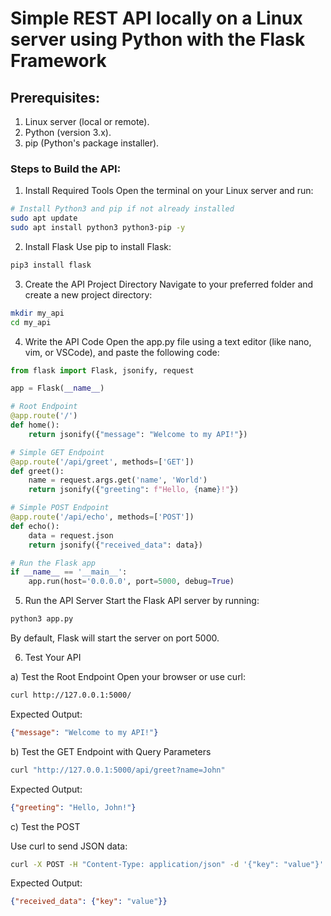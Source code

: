 # Simple REST API locally on a Linux server using Python with the Flask Framework

## Prerequisites:
1. Linux server (local or remote).
2. Python (version 3.x).
3. pip (Python's package installer).

### Steps to Build the API:

1. Install Required Tools
Open the terminal on your Linux server and run:

```bash
# Install Python3 and pip if not already installed
sudo apt update
sudo apt install python3 python3-pip -y
```

2. Install Flask
Use pip to install Flask:

```bash
pip3 install flask
```

3. Create the API Project Directory
Navigate to your preferred folder and create a new project directory:

```bash
mkdir my_api
cd my_api
```

4. Write the API Code
Open the app.py file using a text editor (like nano, vim, or VSCode), and paste the following code:

```python
from flask import Flask, jsonify, request

app = Flask(__name__)

# Root Endpoint
@app.route('/')
def home():
    return jsonify({"message": "Welcome to my API!"})

# Simple GET Endpoint
@app.route('/api/greet', methods=['GET'])
def greet():
    name = request.args.get('name', 'World')
    return jsonify({"greeting": f"Hello, {name}!"})

# Simple POST Endpoint
@app.route('/api/echo', methods=['POST'])
def echo():
    data = request.json
    return jsonify({"received_data": data})

# Run the Flask app
if __name__ == '__main__':
    app.run(host='0.0.0.0', port=5000, debug=True)
```

5. Run the API Server
Start the Flask API server by running:

```bash
python3 app.py
```
By default, Flask will start the server on port 5000.

6. Test Your API

a) Test the Root Endpoint
Open your browser or use curl:

```bash
curl http://127.0.0.1:5000/
```
Expected Output:

```json
{"message": "Welcome to my API!"}
```

b) Test the GET Endpoint with Query Parameters

```bash
curl "http://127.0.0.1:5000/api/greet?name=John"
```

Expected Output:

```json
{"greeting": "Hello, John!"}
```

c) Test the POST 

Use curl to send JSON data:

```bash
curl -X POST -H "Content-Type: application/json" -d '{"key": "value"}' http://127.0.0.1:5000/api/echo
```

Expected Output:

```json
{"received_data": {"key": "value"}}
```
